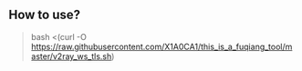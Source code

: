 ## How to use?
> bash <(curl -O https://raw.githubusercontent.com/X1A0CA1/this_is_a_fuqiang_tool/master/v2ray_ws_tls.sh)
